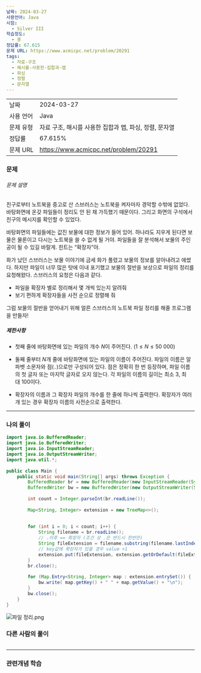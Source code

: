 ```yaml
---
날짜: 2024-03-27
사용언어: Java
시험:
  - Silver III
학습정도:
  - 중
정답률: 67.615
문제 URL: https://www.acmicpc.net/problem/20291
tags:
  - 자료-구조
  - 해시를-사용한-집합과-맵
  - 파싱
  - 정렬
  - 문자열
---
```

|        |                                       |
| ------ | ------------------------------------- |
| 날짜     | 2024-03-27                            |
| 사용 언어  | Java                                  |
| 문제 유형  | 자료 구조, 해시를 사용한 집합과 맵, 파싱, 정렬, 문자열     |
| 정답률    | 67.615%                               |
| 문제 URL | https://www.acmicpc.net/problem/20291 |

### 문제

###### 문제 설명
친구로부터 노트북을 중고로 산 스브러스는 노트북을 켜자마자 경악할 수밖에 없었다. 바탕화면에 온갖 파일들이 정리도 안 된 채 가득했기 때문이다. 그리고 화면의 구석에서 친구의 메시지를 확인할 수 있었다.

바탕화면의 파일들에는 값진 보물에 대한 정보가 들어 있어. 하나라도 지우게 된다면 보물은 물론이고 다시는 노트북을 쓸 수 없게 될 거야. 파일들을 잘 분석해서 보물의 주인공이 될 수 있길 바랄게. 힌트는 “확장자”야.

화가 났던 스브러스는 보물 이야기에 금세 화가 풀렸고 보물의 정보를 알아내려고 애썼다. 하지만 파일이 너무 많은 탓에 이내 포기했고 보물의 절반을 보상으로 파일의 정리를 요청해왔다. 스브러스의 요청은 다음과 같다.

- 파일을 확장자 별로 정리해서 몇 개씩 있는지 알려줘
- 보기 편하게 확장자들을 사전 순으로 정렬해 줘

그럼 보물의 절반을 얻어내기 위해 얼른 스브러스의 노트북 파일 정리를 해줄 프로그램을 만들자!

##### 제한사항
- 첫째 줄에 바탕화면에 있는 파일의 개수 $N$이 주어진다. ($1 \leq N \leq 50\ 000$)

- 둘째 줄부터 $N$개 줄에 바탕화면에 있는 파일의 이름이 주어진다. 파일의 이름은 알파벳 소문자와 점(`.`)으로만 구성되어 있다. 점은 정확히 한 번 등장하며, 파일 이름의 첫 글자 또는 마지막 글자로 오지 않는다. 각 파일의 이름의 길이는 최소 $3$, 최대 $100$이다.
- 확장자의 이름과 그 확장자 파일의 개수를 한 줄에 하나씩 출력한다. 확장자가 여러 개 있는 경우 확장자 이름의 사전순으로 출력한다.

---

### 나의 풀이

```java
import java.io.BufferedReader;  
import java.io.BufferedWriter;  
import java.io.InputStreamReader;  
import java.io.OutputStreamWriter;  
import java.util.*;  
  
public class Main {  
    public static void main(String[] args) throws Exception {  
        BufferedReader br = new BufferedReader(new InputStreamReader(System.in));  
        BufferedWriter bw = new BufferedWriter(new OutputStreamWriter(System.out));  
  
        int count = Integer.parseInt(br.readLine());  
  
        Map<String, Integer> extension = new TreeMap<>();  
  
  
        for (int i = 0; i < count; i++) {  
            String filename = br.readLine();  
            // .이후 == 확장자 (조건 상 .은 반드시 한번만)  
            String fileExtension = filename.substring(filename.lastIndexOf(".") + 1);  
            // key값에 확장자가 있을 경우 value +1
            extension.put(fileExtension, extension.getOrDefault(fileExtension, 0) + 1);  
        }  
        br.close();  
  
        for (Map.Entry<String, Integer> map : extension.entrySet()) {  
            bw.write( map.getKey() + " " + map.getValue() + "\n");  
        }  
        bw.close();  
    }  
}
```

![파일 정리.png](/assets/CodingTest/파일%20정리.png)
### 다른 사람의 풀이

```java

```

---
### 관련개념 학습
